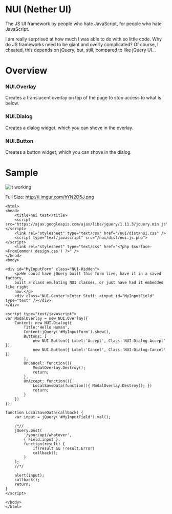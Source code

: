 # NUI (Nether UI)

The JS UI framework by people who hate JavaScript, for people who hate JavaScript.

I am really surprised at how much I was able to do with so little code. Why do JS
frameworks need to be giant and overly complicated? Of course, I cheated, this
depends on jQuery, but, still, compared to like jQuery UI...

# Overview

### NUI.Overlay
Creates a translucent overlay on top of the page to stop access to what is below.

### NUI.Dialog
Creates a dialog widget, which you can shove in the overlay.

### NUI.Button
Creates a button widget, which you can shove in the dialog.

# Sample

![it working](http://i.imgur.com/hYN2O5J.png?1)

Full Size: http://i.imgur.com/hYN2O5J.png

	<html>
	<head>
		<title>nui test</title>
		<script src="https://ajax.googleapis.com/ajax/libs/jquery/1.11.3/jquery.min.js"></script>
		<link rel="stylesheet" type="text/css" href="/nui/dist/nui.css" />
		<script type="text/javascript" src="/nui/dist/nui.js.php"></script>
		<link rel="stylesheet" type="text/css" href="<?php $surface->FromCommon('design.css') ?>" />
	</head>
	<body>
	
	<div id="MyInputForm" class="NUI-Hidden">
		<p>We could have jQuery built this form live, have it in a saved factory,
		built a class emulating NUI classes, or just have had it embedded like right
		now.</p>
		<div class="NUI-Center">Enter Stuff: <input id="MyInputField" type="text" /></div>
	</div>
	
	<script type="text/javascript">
	var ModalOverlay = new NUI.Overlay({
		Content: new NUI.Dialog({
			Title:'Hello Human',
			Content:jQuery('#MyInputForm').show(),
			Buttons: [
				new NUI.Button({ Label:'Accept', Class:'NUI-Dialog-Accept' }),
				new NUI.Button({ Label:'Cancel', Class:'NUI-Dialog-Cancel' })
			],
			OnCancel: function(){
				ModalOverlay.Destroy();
				return;
			},
			OnAccept: function(){
				LocalSaveData(function(){ ModalOverlay.Destroy(); })
				return;
			}
		})
	});
	
	function LocalSaveData(callback) {
		var input = jQuery('#MyInputField').val();
		
		/*//
		jQuery.post(
			'/your/api/whatever',
			{ Field:input },
			function(result) {
				if(result && !result.Error)
				callback();
			}
		);
		//*/
			
		alert(input);
		callback();
		return;
	}
	</script>
	
	</body>
	</html>
	

